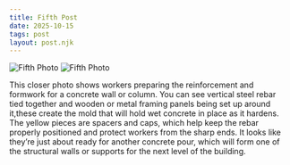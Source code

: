 ```yaml
---
title: Fifth Post 
date: 2025-10-15
tags: post
layout: post.njk
---
```


<div class="image-row">
<img src="/Photos/15.png" alt="Fifth Photo" class="post-image5">
<img src="/Photos/15.2.png" alt="Fifth Photo" class="post-image5-2">
</div>

This closer photo shows workers preparing the reinforcement and formwork for a concrete wall or column. You can see vertical steel rebar tied together and wooden or metal framing panels being set up around it,these create the mold that will hold wet concrete in place as it hardens. The yellow pieces are spacers and caps, which help keep the rebar properly positioned and protect workers from the sharp ends. It looks like they’re just about ready for another concrete pour, which will form one of the structural walls or supports for the next level of the building.